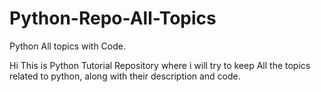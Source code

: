 # Python-Repo-All-Topics
 Python All topics with Code.


Hi This is Python Tutorial Repository where i will try to keep All the topics related to python, along with their description and code. 